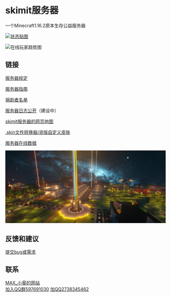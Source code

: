 # skimit服务器
一个Minecraft1.16.2原本生存公益服务器

[![状态贴图](https://tietu.mclists.cn/banner/skimit.cn_25565.jpg)](https://mc.iroselle.com/server/207/data)  

![在线玩家趋势图](https://tietu.iroselle.com/share/tietu/data/2602/player.png)  
## 链接
[服务器规定](./rules/#skimit服务器规定)  
  
[服务器指南](./guide/#skimit服务器指南)  
  
[捐助者名单](./donators/#skimit服务器捐助者名单)  
  
[服务器日志公开](./logs/#skimit服务器日志公开)（建设中）
  
[skimit服务器的网页地图](/map/#skimit服务器卫星地图索引)
  
[.skin文件转换器/盗版自定义皮肤](./Skinfile-Generator)  
  
[服务器在线数据](https://mc.iroselle.com/server/207/data)  
  
![展示图，挂了请告知](images/banner.jpg)  
## 反馈和建议
[提交bug或需求](https://github.com/skimitmc/skimit.cn/issues)  
## 联系
[MAX_小葵的网站](https://MAX-XiaoKui.github.io)  
[加入QQ群597691030](https://jq.qq.com/?_wv=1027&k=5GAlEKg)
[加QQ2738345462](http://wpa.qq.com/msgrd?v=3&uin=2738345462&site=qq&menu=yes)
